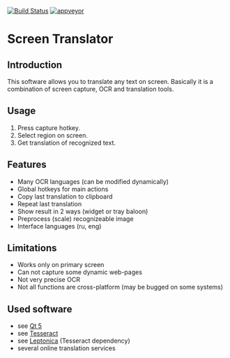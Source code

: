 [![Build Status](https://travis-ci.org/OneMoreGres/ScreenTranslator.svg)](https://travis-ci.org/OneMoreGres/ScreenTranslator.svg)
[![appveyor](https://img.shields.io/appveyor/ci/OneMoreGres/ScreenTranslator.svg)](https://img.shields.io/appveyor/ci/OneMoreGres/ScreenTranslator.svg)


Screen Translator
=================

Introduction
------------
This software allows you to translate any text on screen.
Basically it is a combination of screen capture, OCR and translation tools.

Usage
-----
1. Press capture hotkey.
2. Select region on screen.
3. Get translation of recognized text.

Features
--------
* Many OCR languages (can be modified dynamically)
* Global hotkeys for main actions
* Copy last translation to clipboard
* Repeat last translation
* Show result in 2 ways (widget or tray baloon)
* Preprocess (scale) recognizeable image
* Interface languages (ru, eng)


Limitations
-----------
* Works only on primary screen
* Can not capture some dynamic web-pages
* Not very precise OCR
* Not all functions are cross-platform (may be bugged on some systems)

Used software
-------------
* see [Qt 5](http://qt-project.org/)
* see [Tesseract](https://code.google.com/p/tesseract-ocr/)
* see [Leptonica](http://leptonica.com/) (Tesseract dependency)
* several online translation services

